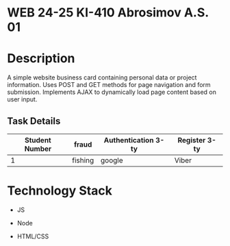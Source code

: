 # WEB 24-25 KI-410 Abrosimov A.S. 01

# Description

A simple website business card containing personal data or project information. Uses POST and GET methods for page navigation and form submission. Implements AJAX to dynamically load page content based on user input.

## Task Details

| **Student Number** | fraud | Authentication 3-ty | Register 3-ty |
| ------------------ | ------------------ | ------------------- | ------------- |
| 1 | fishing | google | Viber |

# Technology Stack

- JS

- Node

- HTML/CSS
  
